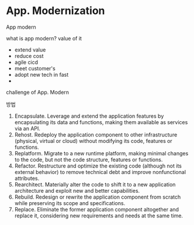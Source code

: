 # App. Modernization

App modern

what is app modern?
value of it
- extend value
- reduce cost
- agile cicd
- meet customer's
- adopt new tech in fast
- 
challenge of App. Modern

방법
1. Encapsulate. Leverage and extend the application features by encapsulating its data and functions, making them available as services via an API.
2. Rehost. Redeploy the application component to other infrastructure (physical, virtual or cloud) without modifying its code, features or functions.
3. Replatform. Migrate to a new runtime platform, making minimal changes to the code, but not the code structure, features or functions.
4. Refactor. Restructure and optimize the existing code (although not its external behavior) to remove technical debt and improve nonfunctional attributes.
5. Rearchitect. Materially alter the code to shift it to a new application architecture and exploit new and better capabilities. 
6. Rebuild. Redesign or rewrite the application component from scratch while preserving its scope and specifications.
7. Replace. Eliminate the former application component altogether and replace it, considering new requirements and needs at the same time.

<Comment />

